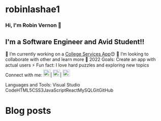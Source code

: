 # robinlashae1
### Hi, I'm Robin Vernon 👋

## I'm a Software Engineer and Avid Student!!
🌱 I’m currently working on a <a href="https://github.com/robinlashae1/campus-services-redo">College Services App</a>😊
👯 I’m looking to collaborate with other and learn more
🥅 2022 Goals: Create an app with actual users
⚡ Fun fact: I love hard puzzles and exploring new topics
Connect with me:
<a href="https://github.com/robinlashae1"><img alt="github" width="22px" src="https://cdn-icons-png.flaticon.com/512/25/25231.png"></a>|
<a href="https://www.linkedin.com/in/robin-vernon/"><img alt="linkedin" width="22px" src="https://cliply.co/wp-content/uploads/2021/02/372102050_LINKEDIN_ICON_TRANSPARENT_1080.gif"></a>|
<a href="https://dev.to/robinlashae1"><img alt="dev.to" width="22px" src="https://briancaffey.github.io/icons/dev.png"></a>


Languages and Tools:
Visual Studio CodeHTML5CSS3JavaScriptReactMySQLGitGitHub
# Blog posts
<!--BLOG-POST-LIST:START --><!-- BLOG-POST-LIST:END -->

